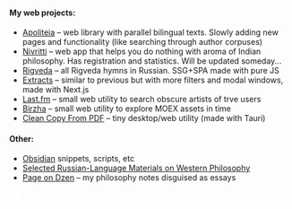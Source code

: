 #### My web projects:
- [Apoliteia](https://github.com/siebentod/apoliteia) – web library with parallel bilingual texts. Slowly adding new pages and functionality (like searching through author corpuses)
- [Nivritti](https://github.com/siebentod/nivritti) – web app that helps you do nothing with aroma of Indian philosophy. Has registration and statistics. Will be updated someday...
- [Rigveda](https://github.com/siebentod/rigveda-purejs) – all Rigveda hymns in Russian. SSG+SPA made with pure JS
- [Extracts](https://github.com/siebentod/philosophy-extracts) – similar to previous but with more filters and modal windows, made with Next.js
- [Last.fm](https://github.com/siebentod/lastfm-obscure-artists) – small web utility to search obscure artists of trve users
- [Birzha](https://github.com/siebentod/birzha) – small web utility to explore MOEX assets in time
- [Clean Copy From PDF](https://github.com/siebentod/clean-copy-from-pdf) – tiny desktop/web utility (made with Tauri)
#### Other:
- [Obsidian](https://github.com/siebentod/obsidian-snippets) snippets, scripts, etc
- [Selected Russian-Language Materials on Western Philosophy](https://github.com/siebentod/history-of-philosophy)
- [Page on Dzen](https://dzen.ru/phil) – my philosophy notes disguised as essays

<a href="https://github.com/ваш_username">
  <img src="assets/github.svg" alt="GitHub Logo" width="20" style="vertical-align: middle;">
</a>